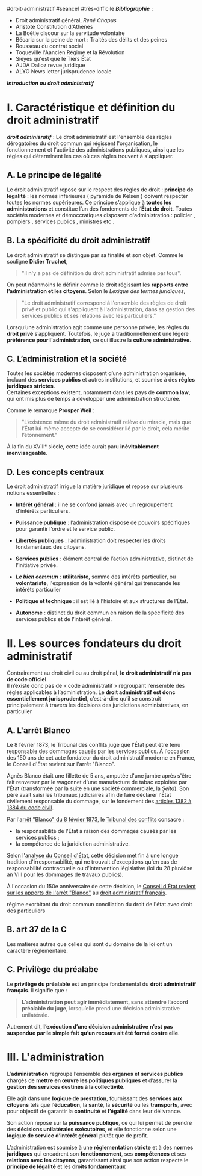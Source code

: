#droit-administratif #séance1 #très-difficile
***Bibliographie*** :
- Droit administratif général, *René Chapus*
- Aristote Constitution d'Athènes
- La Boétie discour sur la servitude volontaire
- Bécaria sur la peine de mort : Traités des délits et des peines
- Rousseau du contrat social
- Toqueville l'Aancien Régime et la Révolution
- Sièyes qu'est que le Tiers État
- AJDA Dalloz revue juridique
- ALYO News letter jurisprudence locale 

***Introduction au droit administratif***
# I. Caractéristique et définition du droit administratif
***droit adminisratif*** :
Le droit administratif est l'ensemble des règles dérogatoires du droit commun qui régissent l'organisation, le fonctionnement et l'activité des administrations publiques, ainsi que les règles qui déterminent les cas où ces règles trouvent à s'appliquer.

## A. Le principe de légalité
Le droit administratif repose sur le respect des règles de droit :  **principe de légalité** : les normes inférieures (  pyramide de Kelsen ) doivent respecter toutes les normes supérieures. Ce principe s’applique à **toutes les administrations** et constitue l’un des fondements de l’**État de droit**.
Toutes sociétés modernes et démoccratiques disposent d'administration : policier , pompiers , services publics , ministres etc .

## B. La spécificité du droit administratif
Le droit administratif se distingue par sa finalité et son objet. Comme le souligne **Didier Truchet**, 

> "Il n'y a pas de définition du droit administratif admise par tous".

On peut néanmoins le définir comme le droit régissant les **rapports entre l’administration et les citoyens**. Selon le _Lexique des termes juridiques_,

> "Le droit administratif correspond à l'ensemble des règles de droit privé et public qui s'appliquent à l'administration, dans sa gestion des services publics et ses relations avec les particuliers."

Lorsqu’une administration agit comme une personne privée, les règles du **droit privé** s’appliquent. Toutefois, le juge a traditionnellement une légère **préférence pour l'administration**, ce qui illustre la **culture administrative**.

## C. L’administration et la société
Toutes les sociétés modernes disposent d’une administration organisée, incluant des **services publics** et autres institutions, et soumise à des **règles juridiques strictes**.  
Certaines exceptions existent, notamment dans les pays de **common law**, qui ont mis plus de temps à développer une administration structurée.

Comme le remarque **Prosper Weil** :

> "L’existence même du droit administratif relève du miracle, mais que l’État lui-même accepte de se considérer lié par le droit, cela mérite l’étonnement."

À la fin du XVIIIᵉ siècle, cette idée aurait paru **inévitablement inenvisageable**.

## D. Les concepts centraux
Le droit administratif irrigue la matière juridique et repose sur plusieurs notions essentielles :

- **Intérêt général** : il ne se confond jamais avec un regroupement d’intérêts particuliers.
    
- **Puissance publique** : l’administration dispose de pouvoirs spécifiques pour garantir l’ordre et le service public.
    
- **Libertés publiques** : l’administration doit respecter les droits fondamentaux des citoyens.
    
- **Services publics** : élément central de l’action administrative, distinct de l’initiative privée.

- ***Le bien commun*** : **utilitariste**, somme des intérêts particulier, ou **volontariste**, l'expression de la volonté général qui trenscande les intérèts particulier

- **Politique et technique** : il est lié à l’histoire et aux structures de l’État.
    
- **Autonome** : distinct du droit commun en raison de la spécificité des services publics et de l’intérêt général.

# II. Les sources fondateurs du droit administratif
Contrairement au droit civil ou au droit pénal, **le droit administratif n’a pas de code officiel**.  
Il n’existe donc pas de « code administratif » regroupant l’ensemble des règles applicables à l’administration.
Le **droit administratif est donc essentiellement jurisprudentiel**, c’est-à-dire qu’il se construit principalement à travers les décisions des juridictions administratives, en particulier
## A. L'arrêt Blanco
Le 8 février 1873, le Tribunal des conflits juge que l'État peut être tenu responsable des dommages causés par les services publics. À l'occasion des 150 ans de cet acte fondateur du droit administratif moderne en France, le Conseil d'État revient sur l'arrêt "Blanco".

Agnès Blanco était une fillette de 5 ans, amputée d'une jambe après s'être fait renverser par le wagonnet d'une manufacture de tabac exploitée par l'État (transformée par la suite en une société commerciale, la _Seita_). Son père avait saisi les tribunaux judiciaires afin de faire déclarer l'État civilement responsable du dommage, sur le fondement des [articles 1382 à 1384 du code civil](https://www.legifrance.gouv.fr/codes/section_lc/LEGITEXT000006070721/LEGISCTA000006136352/#LEGISCTA000006136352 "Articles 1382 à 1386 du code civil - Versions en vigueur du 19 février 1804 au 1er octobre 2016 - Légifrance - Nouvelle fenêtre").

Par l'[arrêt "Blanco" du 8 février 1873](https://www.conseil-etat.fr/fr/arianeweb/TC/decision/1873-02-08/00012 "Tribunal des conflits 00012, lecture du 8 février 1873, décision n° 00012 - Base de jurisprudence - Conseil d'État - Nouvelle fenêtre"), le [Tribunal des conflits](https://www.vie-publique.fr/fiches/268637-quest-ce-que-le-tribunal-des-conflits) consacre :

- la responsabilité de l'État à raison des dommages causés par les services publics ;
- la compétence de la juridiction administrative.

Selon l'[analyse du Conseil d'État](https://www.conseil-etat.fr/decisions-de-justice/jurisprudence/les-grandes-decisions-depuis-1873/tribunal-des-conflits-8-fevrier-1873-blanco "Tribunal des conflits, 8 février 1873, Blanco - Conseil d'État - Nouvelle fenêtre"), cette décision met fin à une longue tradition d'irresponsabilité, qui ne trouvait d'exceptions qu'en cas de responsabilité contractuelle ou d'intervention législative (loi du 28 pluviôse an VIII pour les dommages de travaux publics).

À l'occasion du 150e anniversaire de cette décision, le [Conseil d'État revient sur les apports de l'arrêt "Blanco"](https://www.conseil-etat.fr/actualites/arret-blanco-depuis-150-ans-l-etat-peut-etre-condamne-par-la-justice-administrative-pour-les-dommages-qu-il-cause "Arrêt \"Blanco\" : depuis 150 ans, l’État peut être condamné par la justice administrative pour les dommages qu’il cause - Conseil d'État - Nouvelle fenêtre") au [droit administratif français](https://www.vie-publique.fr/infographie/281044-infographie-organisation-des-juridictions-lordre-administratif).

régime exorbitant du droit commun
conciliation du droit de l'état avec droit des particuliers

## B. art 37 de la C
Les matières autres que celles qui sont du domaine de la loi ont un caractère réglementaire.

## C. Privilège du préalabe
Le **privilège du préalable** est un principe fondamental du **droit administratif français**. Il signifie que :

> **L’administration peut agir immédiatement, sans attendre l’accord préalable du juge**, lorsqu’elle prend une décision administrative unilatérale.

Autrement dit, **l’exécution d’une décision administrative n’est pas suspendue par le simple fait qu’un recours ait été formé contre elle**.

# III. L'administration
L’**administration** regroupe l’ensemble des **organes et services publics** chargés de **mettre en œuvre les politiques publiques** et d’assurer la **gestion des services destinés à la collectivité**.

Elle agit dans une **logique de prestation**, fournissant des **services aux citoyens** tels que l’**éducation**, la **santé**, la **sécurité** ou les **transports**, avec pour objectif de garantir la **continuité** et **l’égalité** dans leur délivrance.

Son action repose sur la **puissance publique**, ce qui lui permet de prendre des **décisions unilatérales exécutoires**, et elle fonctionne selon une **logique de service d’intérêt général** plutôt que de profit.

L’administration est soumise à une **réglementation stricte** et à des **normes juridiques** qui encadrent son **fonctionnement**, ses **compétences** et ses **relations avec les citoyens**, garantissant ainsi que son action respecte le **principe de légalité** et les **droits fondamentaux**

